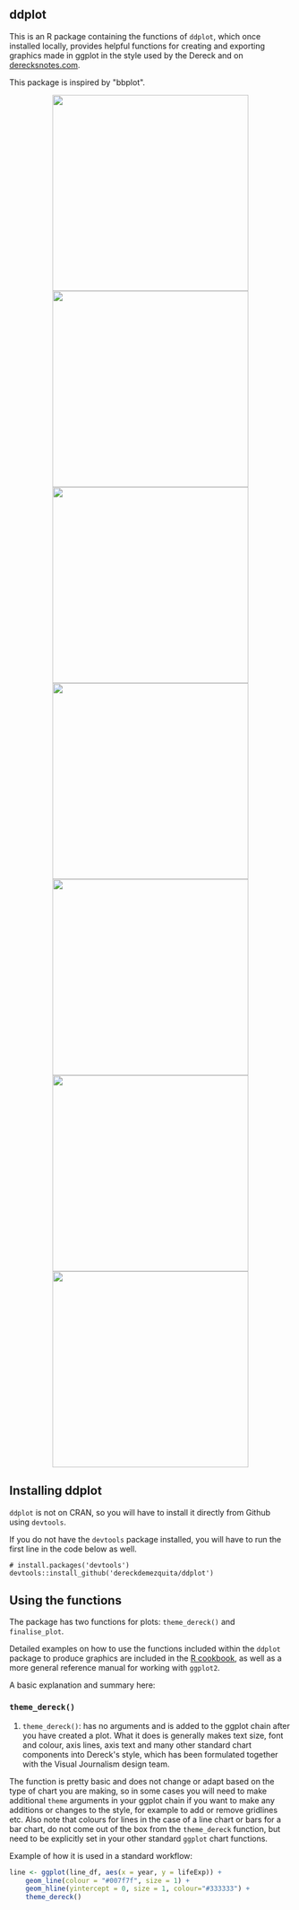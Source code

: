 ## ddplot

This is an R package containing the functions of `ddplot`, which once installed locally, provides helpful functions for creating and exporting  graphics made in ggplot in the style used by the Dereck and on [derecksnotes.com](derecksnotes.com).

This package is inspired by "bbplot".

<p align="center">
    <img src="./.graphics/countries-inequality-line-1.png" width="350">
    <img src="./.graphics/countries-1-fhos-1.png" width="350">
    <img src="./.graphics/countries-u5pop-prc-1.png" width="350">
    <img src="./.graphics/gdp-per-capita-1.png" width="350">
    <img src="./.graphics/gdp-per-capita-2.png" width="350">
    <img src="./.graphics/gdp-per-country-1.png" width="350">
    <img src="./.graphics/pop-to-internet-users.png" width="350">
</p>

## Installing ddplot

`ddplot` is not on CRAN, so you will have to install it directly from Github using `devtools`. 

If you do not have the `devtools` package installed, you will have to run the first line in the code below as well. 

```
# install.packages('devtools')
devtools::install_github('dereckdemezquita/ddplot')
```

## Using the functions

The package has two functions for plots: `theme_dereck()` and `finalise_plot`.

Detailed examples on how to use the functions included within the `ddplot` package to produce graphics are included in the [R cookbook](https://bbc.github.io/rcookbook/), as well as a more general reference manual for working with `ggplot2`.

A basic explanation and summary here:

### `theme_dereck()`

1. `theme_dereck()`: has no arguments and is added to the ggplot chain after you have created a plot. What it does is generally makes text size, font and colour, axis lines, axis text and many other standard chart components into Dereck's style, which has been formulated together with the Visual Journalism design team. 

The function is pretty basic and does not change or adapt based on the type of chart you are making, so in some cases you will need to make additional `theme` arguments in your ggplot chain if you want to make any additions or changes to the style, for example to add or remove gridlines etc. Also note that colours for lines in the case of a line chart or bars for a bar chart, do not come out of the box from the `theme_dereck` function, but need to be explicitly set in your other standard `ggplot` chart functions.

Example of how it is used in a standard workflow:

```r
line <- ggplot(line_df, aes(x = year, y = lifeExp)) +
    geom_line(colour = "#007f7f", size = 1) +
    geom_hline(yintercept = 0, size = 1, colour="#333333") +
    theme_dereck()
```
